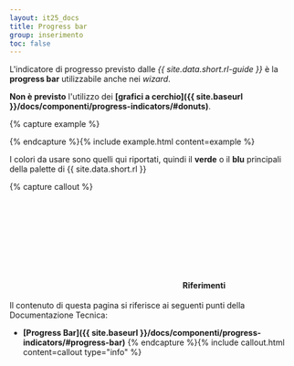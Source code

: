 ```yaml
---
layout: it25_docs
title: Progress bar
group: inserimento
toc: false
---
```

L'indicatore di progresso previsto dalle *{{ site.data.short.rl-guide }}* è la **progress bar** utilizzabile anche nei *wizard*.

**Non è previsto** l'utilizzo dei **[grafici a cerchio]({{ site.baseurl }}/docs/componenti/progress-indicators/#donuts)**.

{% capture example %}
<div class="progress progress-color">
  <div class="progress-bar" role="progressbar" style="width: 25%" aria-valuenow="25" aria-valuemin="0" aria-valuemax="100"></div>
</div>
<div class="progress progress-color">
  <div class="progress-bar bg-dark" role="progressbar" style="width: 33%" aria-valuenow="33" aria-valuemin="0" aria-valuemax="100"></div>
</div>
{% endcapture %}{% include example.html content=example %}


I colori da usare sono quelli qui riportati, quindi il **verde** o il **blu** principali della palette di {{ site.data.short.rl }}

{% capture callout %}
####  <svg class="icon icon-info icon-lg"><use xlink:href="{{ site.baseurl }}/dist/svg/sprite.svg#it-info-circle"></use></svg> Riferimenti
Il contenuto di questa pagina si riferisce ai seguenti punti della Documentazione Tecnica:
- **[Progress Bar]({{ site.baseurl }}/docs/componenti/progress-indicators/#progress-bar)**
{% endcapture %}{% include callout.html content=callout type="info" %}
